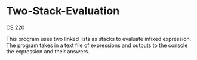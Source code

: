# Two-Stack-Evaluation
CS 220

This program uses two linked lists as stacks to evaluate infixed expression. The program takes in a text file of expressions and
outputs to the console the expression and their answers.
